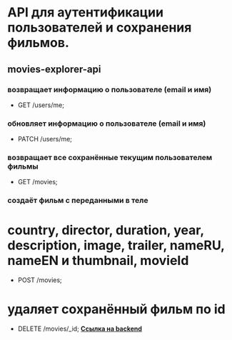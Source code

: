 # API для аутентификации пользователей и сохранения фильмов.
## movies-explorer-api
### возвращает информацию о пользователе (email и имя)
* GET /users/me;

### обновляет информацию о пользователе (email и имя)
* PATCH /users/me;

### возвращает все сохранённые текущим  пользователем фильмы
* GET /movies;

### создаёт фильм с переданными в теле
# country, director, duration, year, description, image, trailer, nameRU, nameEN и thumbnail, movieId 
* POST /movies;

# удаляет сохранённый фильм по id
* DELETE /movies/_id;
**[Ссылка на backend](https://api.movies.practicum.nomoredomains.work/)**
